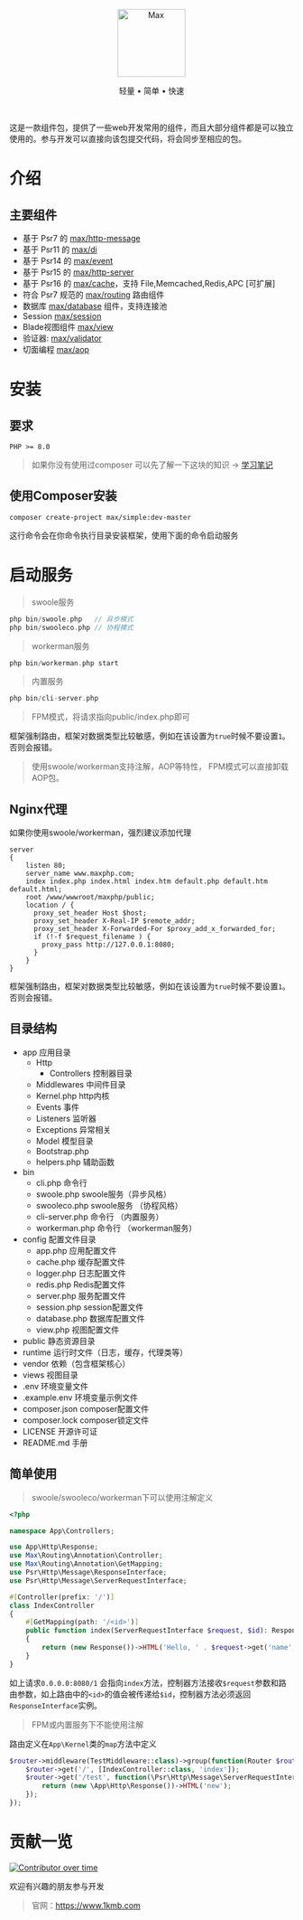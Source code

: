 <p align="center">
<img src="https://raw.githubusercontent.com/topyao/max-simple/master/public/favicon.ico" width="120" alt="Max">
</p>

<p align="center">轻量 • 简单 • 快速</p>

<p align="center">
<a href="https://github.com/topyao/max/issues"><img src="https://img.shields.io/github/issues/topyao/max" alt=""></a>
<a href="https://github.com/topyao/max"><img src="https://img.shields.io/github/stars/topyao/max" alt=""></a>
<img src="https://img.shields.io/badge/php-%3E%3D8.0-brightgreen" alt="">
<img src="https://img.shields.io/badge/license-apache%202-blue" alt="">
</p>

这是一款组件包，提供了一些web开发常用的组件，而且大部分组件都是可以独立使用的。参与开发可以直接向该包提交代码，将会同步至相应的包。

# 介绍

## 主要组件

- 基于 Psr7 的 [max/http-message](https://github.com/topyao/max-http-message)
- 基于 Psr11 的 [max/di](https://github.com/topyao/max-di)
- 基于 Psr14 的 [max/event](https://github.com/topyao/max-http-message)
- 基于 Psr15 的 [max/http-server](https://github.com/topyao/max-http-server)
- 基于 Psr16 的 [max/cache](https://github.com/topyao/max-cache)，支持 File,Memcached,Redis,APC [可扩展]
- 符合 Psr7 规范的 [max/routing](https://github.com/topyao/max-routing) 路由组件
- 数据库 [max/database](https://github.com/topyao/max-database) 组件，支持连接池
- Session [max/session](https://github.com/topyao/max-session)
- Blade视图组件 [max/view](https://github.com/topyao/max-view)
- 验证器: [max/validator](https://github.com/topyao/max-validator)
- 切面编程 [max/aop](https://github.com/topyao/max-aop)

# 安装

## 要求

```
PHP >= 8.0
```

> 如果你没有使用过composer 可以先了解一下这块的知识 -> [学习笔记](https://www.1kmb.com/note/128.html)

## 使用Composer安装

```
composer create-project max/simple:dev-master
```

这行命令会在你命令执行目录安装框架，使用下面的命令启动服务

# 启动服务

> swoole服务

```php
php bin/swoole.php   // 异步模式
php bin/swooleco.php // 协程模式
```

> workerman服务

```php
php bin/workerman.php start
```

> 内置服务

```php
php bin/cli-server.php
```

> FPM模式，将请求指向public/index.php即可

框架强制路由，框架对数据类型比较敏感，例如在该设置为`true`时候不要设置`1`。否则会报错。

> 使用swoole/workerman支持注解，AOP等特性， FPM模式可以直接卸载AOP包。

## Nginx代理

如果你使用swoole/workerman，强烈建议添加代理

```
server
{
    listen 80;
    server_name www.maxphp.com;
    index index.php index.html index.htm default.php default.htm default.html;
    root /www/wwwroot/maxphp/public;
    location / {
      proxy_set_header Host $host;
      proxy_set_header X-Real-IP $remote_addr;
      proxy_set_header X-Forwarded-For $proxy_add_x_forwarded_for;
      if (!-f $request_filename ) {
        proxy_pass http://127.0.0.1:8080;
      }
    }
}
```

框架强制路由，框架对数据类型比较敏感，例如在该设置为`true`时候不要设置`1`。否则会报错。

## 目录结构

- app 应用目录
  - Http
    - Controllers 控制器目录
  - Middlewares 中间件目录
  - Kernel.php http内核
  - Events 事件
  - Listeners 监听器
  - Exceptions 异常相关
  - Model 模型目录
  - Bootstrap.php
  - helpers.php 辅助函数
- bin
  - cli.php 命令行
  - swoole.php swoole服务（异步风格）
  - swooleco.php swoole服务 （协程风格）
  - cli-server.php 命令行 （内置服务）
  - workerman.php 命令行 （workerman服务）
- config 配置文件目录
  - app.php 应用配置文件
  - cache.php 缓存配置文件
  - logger.php 日志配置文件
  - redis.php Redis配置文件
  - server.php 服务配置文件
  - session.php session配置文件
  - database.php 数据库配置文件
  - view.php 视图配置文件
- public 静态资源目录
- runtime 运行时文件（日志，缓存，代理类等）
- vendor 依赖（包含框架核心）
- views 视图目录
- .env 环境变量文件
- .example.env 环境变量示例文件
- composer.json composer配置文件
- composer.lock composer锁定文件
- LICENSE 开源许可证
- README.md 手册

## 简单使用

> swoole/swooleco/workerman下可以使用注解定义

```php
<?php

namespace App\Controllers;

use App\Http\Response;
use Max\Routing\Annotation\Controller;
use Max\Routing\Annotation\GetMapping;
use Psr\Http\Message\ResponseInterface;
use Psr\Http\Message\ServerRequestInterface;

#[Controller(prefix: '/')]
class IndexController
{
    #[GetMapping(path: '/<id>')]
    public function index(ServerRequestInterface $request, $id): ResponseInterface
    {
        return (new Response())->HTML('Hello, ' . $request->get('name', 'MaxPHP!'));
    }
}

```

如上请求`0.0.0.0:8080/1` 会指向`index`方法，控制器方法接收`$request`参数和路由参数，如上路由中的`<id>`的值会被传递给`$id`，控制器方法必须返回`ResponseInterface`实例。

> FPM或内置服务下不能使用注解

路由定义在`App\Kernel`类的`map`方法中定义

```php
$router->middleware(TestMiddleware::class)->group(function(Router $router) {
    $router->get('/', [IndexController::class, 'index']);
    $router->get('/test', function(\Psr\Http\Message\ServerRequestInterface $request) {
        return (new \App\Http\Response())->HTML('new');
    });
});
```

# 贡献一览

[![Contributor over time](https://contributor-overtime-api.apiseven.com/contributors-svg?chart=contributorOverTime&repo=topyao/max,topyao/max-routing,topyao/max-session,topyao/max-view,topyao/max-di,topyao/max-cache,topyao/max-simple,topyao/max-http-message,topyao/max-http-server,topyao/max-event,topyao/max-config,topyao/max-aop,topyao/max-database,topyao/max-log,topyao/max-redis,topyao/max-validator)](https://contributor-overtime-api.apiseven.com/contributors-svg?chart=contributorOverTime&repo=topyao/max,topyao/max-routing,topyao/max-session,topyao/max-view,topyao/max-di,topyao/max-cache,topyao/max-simple,topyao/max-http-message,topyao/max-http-server,topyao/max-event,topyao/max-config,topyao/max-aop,topyao/max-database,topyao/max-log,topyao/max-redis,topyao/max-validator)

欢迎有兴趣的朋友参与开发

> 官网：https://www.1kmb.com
